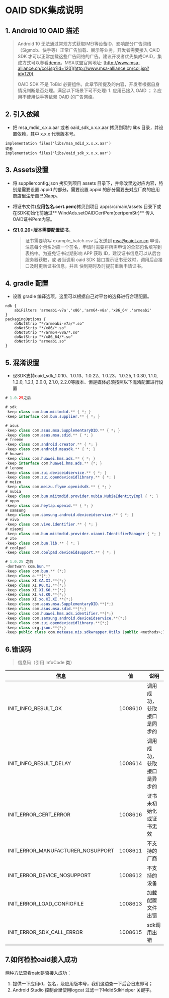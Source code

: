 # OAID SDK集成说明

## 1. Android 10 OAID 描述

> Android 10 无法通过常规方式获取IMEI等设备ID，影响部分广告网络（Sigmob、快手等）正常广告加载、展示等业务，开发者需要接入 OAID SDK 才可以正常加载这些广告网络的广告。建议开发者优先集成OAID，集成方式可以参看[demo](https://github.com/Sigmob/ToBidDemo-Android)。MSA联盟官网地址: [http://www.msa-alliance.cn/col.jsp?id=120](http://www.msa-alliance.cn/col.jsp?id=120)
>
> OAID SDK 不是 ToBid 必要组件。此章节所提及的内容，开发者根据自身情况判断是否处理。满足以下场景下可不处理: 1. 应用已接入 OAID ； 2.应用不使用快手等依赖 OAID 的广告网络。

## 2. 引入依赖

* 把 msa_mdid_x.x.x.aar 或者 oaid_sdk_x.x.x.aar 拷贝到项的 libs 目录，并设置依赖，其中 x.x.x 代表版本号。

```
implementation files('libs/msa_mdid_x.x.x.aar')
或者
implementation files('libs/oaid_sdk_x.x.x.aar')
```

## 3. Assets设置

* 将 supplierconfig.json 拷贝到项目 assets 目录下，并修改里边对应内容，特别是需要设置 appid 的部分。需要设置
  appid 的部分需要去对应厂商的应用商店里注册自己的app。
* 将证书文件(**应用包名.cert.pem**)拷贝到项目 app/src/main/assets 目录下或在SDK初始化前通过**
  WindAds.setOAIDCertPem(certpemStr)** 传入OAID证书Pem内容。
* **仅1.0.26+版本需要配置证书**。

  > 证书需要填写 example_batch.csv 后发送到 msa@caict.ac.cn
  申请，注意每个包名对应一个签名，申请时需要将所需申请的全部包名填写到表格中。为避免证书过期影响 APP 获取
  ID，建议证书信息可以从后台服务器获取，或 者当调用 oaid SDK 接口提示证书无效时，调用后台接口及时更新证书信息，并且
  快到期时及时提前重新申请证书。

## 4. gradle 配置

* 设置 gradle 编译选项，这里可以根据自己对平台的选择进行合理配置。

```
ndk {
    abiFilters 'armeabi-v7a','x86','arm64-v8a','x86_64','armeabi'
}
packagingOptions {
    doNotStrip "*/armeabi-v7a/*.so"
    doNotStrip "*/x86/*.so"
    doNotStrip "*/arm64-v8a/*.so"
    doNotStrip "*/x86_64/*.so"
    doNotStrip "armeabi.so"
}
```

## 5. 混淆设置

* 现SDK支持oaid_sdk_1.0.10、1.0.13、1.0.22、1.0.23、1.0.25, 1.0.30, 1.1.0, 1.2.0, 1.2.1, 2.0.0, 2.1.0,
  2.2.0等版本、但是媒体必须按照以下混淆配置进行设置

```java
# 1.0.25之后

# sdk
-keep class com.bun.miitmdid.** { *; }
-keep interface com.bun.supplier.** { *; }

# asus
-keep class com.asus.msa.SupplementaryDID.** { *; }
-keep class com.asus.msa.sdid.** { *; }
# freeme
-keep class com.android.creator.** { *; }
-keep class com.android.msasdk.** { *; }
# huawei
-keep class com.huawei.hms.ads.** { *; }
-keep interface com.huawei.hms.ads.** {*; }
# lenovo
-keep class com.zui.deviceidservice.** { *; }
-keep class com.zui.opendeviceidlibrary.** { *; }
# meizu
-keep class com.meizu.flyme.openidsdk.** { *; }
# nubia
-keep class com.bun.miitmdid.provider.nubia.NubiaIdentityImpl { *; }
# oppo
-keep class com.heytap.openid.** { *; }
# samsung
-keep class com.samsung.android.deviceidservice.** { *; }
# vivo
-keep class com.vivo.identifier.** { *; }
# xiaomi
-keep class com.bun.miitmdid.provider.xiaomi.IdentifierManager { *; }
# zte
-keep class com.bun.lib.** { *; }
# coolpad
-keep class com.coolpad.deviceidsupport.** { *; }

# 1.0.25 之前
-dontwarn com.bun.**
-keep class com.bun.** {*;}
-keep class a.**{*;}
-keep class XI.CA.XI.**{*;}
-keep class XI.K0.XI.**{*;}
-keep class XI.XI.K0.**{*;}
-keep class XI.vs.K0.**{*;}
-keep class XI.xo.XI.XI.**{*;}
-keep class com.asus.msa.SupplementaryDID.**{*;}
-keep class com.asus.msa.sdid.**{*;}
-keep class com.huawei.hms.ads.identifier.**{*;}
-keep class com.samsung.android.deviceidservice.**{*;}
-keep class com.zui.opendeviceidlibrary.**{*;}
-keep class org.json.**{*;}
-keep public class com.netease.nis.sdkwrapper.Utils {public <methods>;}
```

## 6.错误码

> 信息码（引用 InfoCode 类）

| 信息 | 值 | 说明                                                         |
| --- | --- | --- |
| INIT_INFO_RESULT_OK |1008610			|调用成功，获取接口是同步的|
| INIT_INFO_RESULT_DELAY            |1008614			|调用成功，获取接口是异步的|
| INIT_ERROR_CERT_ERROR |1008616			|证书未初始化或证书无效|
| INIT_ERROR_MANUFACTURER_NOSUPPORT |1008611			|不支持的厂商|
| INIT_ERROR_DEVICE_NOSUPPORT |1008612			|不支持的设备|
| INIT_ERROR_LOAD_CONFIGFILE |1008613			|加载配置文件出错|
| INIT_ERROR_SDK_CALL_ERROR |1008615			|sdk调用出错|

## 7.如何检验oaid接入成功

两种方法查看oaid是否接入成功：

1. 提供一下应用id，包名，及应用版本号，我们这边查一下后台日志即可；
2. Android Studio 控制台里使用logcat 过滤一下MdidSdkHelper 关键字。